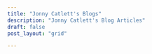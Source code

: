```yaml
---
title: "Jonny Catlett's Blogs"
description: "Jonny Catlett's Blog Articles"
draft: false
post_layout: "grid"

---
```



